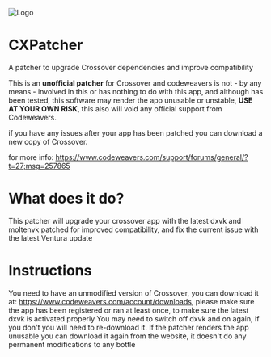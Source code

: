 ![Logo](https://github.com/italomandara/CXPatcher/raw/main/pacher%20icon.png)

# CXPatcher
A patcher to upgrade Crossover dependencies and improve compatibility

This is an **unofficial patcher** for Crossover and codeweavers is not - by any means - involved in this or has nothing to do with this app, and although has been tested, this software may render the app unusable or unstable, **USE AT YOUR OWN RISK**, this also will void any official support from Codeweavers.

if you have any issues after your app has been patched you can download a new copy of Crossover.

for more info: https://www.codeweavers.com/support/forums/general/?t=27;msg=257865

# What does it do?
This patcher will upgrade your crossover app with the latest dxvk and moltenvk patched for improved compatibility, and fix the current issue with the latest Ventura update

# Instructions
You need to have an unmodified version of Crossover, you can download it at: https://www.codeweavers.com/account/downloads, please make sure the app has been registered or ran at least once, to make sure the latest dxvk is activated properly You may need to switch off dxvk and on again, if you don't you will need to re-download it. If the patcher renders the app unusable you can download it again from the website, it doesn't do any permanent modifications to any bottle
